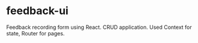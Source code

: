 # feedback-ui
Feedback recording form using React. CRUD application. Used Context for state, Router for pages.
